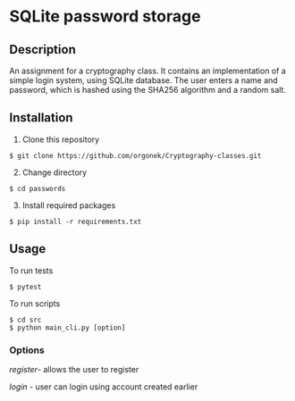 # SQLite password storage	
## Description

An assignment for a cryptography class. It contains an implementation of a simple login system, using SQLite database. 
The user enters a name and password, which is hashed using the SHA256 algorithm and a random salt.

## Installation

1. Clone this repository
```console
$ git clone https://github.com/orgonek/Cryptography-classes.git
```
2. Change directory 
```console
$ cd passwords
```
3. Install required packages
```console
$ pip install -r requirements.txt 
```

## Usage
To run tests
```console
$ pytest 
```
To run scripts
```console
$ cd src
$ python main_cli.py [option]
```
### Options 
*register*- allows the user to register

*login* - user can login using account created earlier



